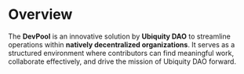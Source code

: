 # Overview

The **DevPool** is an innovative solution by **Ubiquity DAO** to streamline operations within **natively decentralized organizations**. It serves as a structured environment where contributors can find meaningful work, collaborate effectively, and drive the mission of Ubiquity DAO forward.



